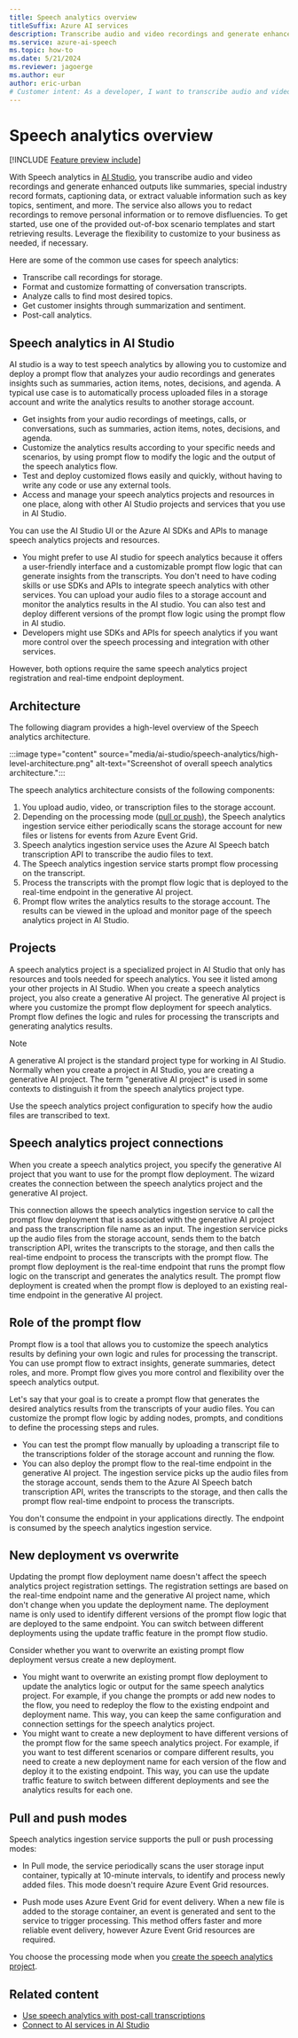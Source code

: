 ```yaml
---
title: Speech analytics overview
titleSuffix: Azure AI services
description: Transcribe audio and video recordings and generate enhanced outputs like summaries or extract valuable information such as key topics, sentiment, and more.
ms.service: azure-ai-speech
ms.topic: how-to
ms.date: 5/21/2024
ms.reviewer: jagoerge
ms.author: eur
author: eric-urban
# Customer intent: As a developer, I want to transcribe audio and video recordings and generate enhanced outputs like summaries or extract valuable information such as key topics, sentiment, and more.
---
```


# Speech analytics overview

[!INCLUDE [Feature preview include](../../ai-studio/includes/feature-preview.md)]

With Speech analytics in [AI Studio](https://ai.azure.com), you transcribe audio and video recordings and generate enhanced outputs like summaries, special industry record formats, captioning data, or extract valuable information such as key topics, sentiment, and more. The service also allows you to redact recordings to remove personal information or to remove disfluencies. To get started, use one of the provided out-of-box scenario templates and start retrieving results. Leverage the flexibility to customize to your business as needed, if necessary.

Here are some of the common use cases for speech analytics:
- Transcribe call recordings for storage.
- Format and customize formatting of conversation transcripts.
- Analyze calls to find most desired topics.
- Get customer insights through summarization and sentiment.
- Post-call analytics.

## Speech analytics in AI Studio

AI studio is a way to test speech analytics by allowing you to customize and deploy a prompt flow that analyzes your audio recordings and generates insights such as summaries, action items, notes, decisions, and agenda. A typical use case is to automatically process uploaded files in a storage account and write the analytics results to another storage account. 

- Get insights from your audio recordings of meetings, calls, or conversations, such as summaries, action items, notes, decisions, and agenda.
- Customize the analytics results according to your specific needs and scenarios, by using prompt flow to modify the logic and the output of the speech analytics flow.
- Test and deploy customized flows easily and quickly, without having to write any code or use any external tools.
- Access and manage your speech analytics projects and resources in one place, along with other AI Studio projects and services that you use in AI Studio.

You can use the AI Studio UI or the Azure AI SDKs and APIs to manage speech analytics projects and resources.
- You might prefer to use AI studio for speech analytics because it offers a user-friendly interface and a customizable prompt flow logic that can generate insights from the transcripts. You don't need to have coding skills or use SDKs and APIs to integrate speech analytics with other services. You can upload your audio files to a storage account and monitor the analytics results in the AI studio. You can also test and deploy different versions of the prompt flow logic using the prompt flow in AI studio.
- Developers might use SDKs and APIs for speech analytics if you want more control over the speech processing and integration with other services. 

However, both options require the same speech analytics project registration and real-time endpoint deployment.

## Architecture

The following diagram provides a high-level overview of the Speech analytics architecture. 

:::image type="content" source="media/ai-studio/speech-analytics/high-level-architecture.png" alt-text="Screenshot of overall speech analytics architecture.":::

The speech analytics architecture consists of the following components:
1. You upload audio, video, or transcription files to the storage account.
1. Depending on the processing mode ([pull or push](#pull-and-push-modes)), the Speech analytics ingestion service either periodically scans the storage account for new files or listens for events from Azure Event Grid.
1. Speech analytics ingestion service uses the Azure AI Speech batch transcription API to transcribe the audio files to text.
1. The Speech analytics ingestion service starts prompt flow processing on the transcript.
1. Process the transcripts with the prompt flow logic that is deployed to the real-time endpoint in the generative AI project.
1. Prompt flow writes the analytics results to the storage account. The results can be viewed in the upload and monitor page of the speech analytics project in AI Studio.

## Projects

A speech analytics project is a specialized project in AI Studio that only has resources and tools needed for speech analytics. You see it listed among your other projects in AI Studio. When you create a speech analytics project, you also create a generative AI project. The generative AI project is where you customize the prompt flow deployment for speech analytics. Prompt flow defines the logic and rules for processing the transcripts and generating analytics results. 

> [!NOTE]
> A generative AI project is the standard project type for working in AI Studio. Normally when you create a project in AI Studio, you are creating a generative AI project. The term "generative AI project" is used in some contexts to distinguish it from the speech analytics project type. 

Use the speech analytics project configuration to specify how the audio files are transcribed to text. 

## Speech analytics project connections

When you create a speech analytics project, you specify the generative AI project that you want to use for the prompt flow deployment. The wizard creates the connection between the speech analytics project and the generative AI project.

This connection allows the speech analytics ingestion service to call the prompt flow deployment that is associated with the generative AI project and pass the transcription file name as an input. The ingestion service picks up the audio files from the storage account, sends them to the batch transcription API, writes the transcripts to the storage, and then calls the real-time endpoint to process the transcripts with the prompt flow. The prompt flow deployment is the real-time endpoint that runs the prompt flow logic on the transcript and generates the analytics result. The prompt flow deployment is created when the prompt flow is deployed to an existing real-time endpoint in the generative AI project.

## Role of the prompt flow

Prompt flow is a tool that allows you to customize the speech analytics results by defining your own logic and rules for processing the transcript. You can use prompt flow to extract insights, generate summaries, detect roles, and more. Prompt flow gives you more control and flexibility over the speech analytics output. 

Let's say that your goal is to create a prompt flow that generates the desired analytics results from the transcripts of your audio files. You can customize the prompt flow logic by adding nodes, prompts, and conditions to define the processing steps and rules. 
- You can test the prompt flow manually by uploading a transcript file to the transcriptions folder of the storage account and running the flow. 
- You can also deploy the prompt flow to the real-time endpoint in the generative AI project. The ingestion service picks up the audio files from the storage account, sends them to the Azure AI Speech batch transcription API, writes the transcripts to the storage, and then calls the prompt flow real-time endpoint to process the transcripts.

You don't consume the endpoint in your applications directly. The endpoint is consumed by the speech analytics ingestion service.

## New deployment vs overwrite

Updating the prompt flow deployment name doesn't affect the speech analytics project registration settings. The registration settings are based on the real-time endpoint name and the generative AI project name, which don't change when you update the deployment name. The deployment name is only used to identify different versions of the prompt flow logic that are deployed to the same endpoint. You can switch between different deployments using the update traffic feature in the prompt flow studio.

Consider whether you want to overwrite an existing prompt flow deployment versus create a new deployment.

- You might want to overwrite an existing prompt flow deployment to update the analytics logic or output for the same speech analytics project. For example, if you change the prompts or add new nodes to the flow, you need to redeploy the flow to the existing endpoint and deployment name. This way, you can keep the same configuration and connection settings for the speech analytics project.
- You might want to create a new deployment to have different versions of the prompt flow for the same speech analytics project. For example, if you want to test different scenarios or compare different results, you need to create a new deployment name for each version of the flow and deploy it to the existing endpoint. This way, you can use the update traffic feature to switch between different deployments and see the analytics results for each one.

## Pull and push modes

Speech analytics ingestion service supports the pull or push processing modes:

- In Pull mode, the service periodically scans the user storage input container, typically at 10-minute intervals, to identify and process newly added files. This mode doesn't require Azure Event Grid resources.

- Push mode uses Azure Event Grid for event delivery. When a new file is added to the storage container, an event is generated and sent to the service to trigger processing. This method offers faster and more reliable event delivery, however Azure Event Grid resources are required.

You choose the processing mode when you [create the speech analytics project](./speech-analytics-post-call.md#create-a-speech-analytics-project-in-the-hub). 

## Related content

- [Use speech analytics with post-call transcriptions](./speech-analytics-post-call.md)
- [Connect to AI services in AI Studio](../../ai-studio/ai-services/connect-ai-services.md)